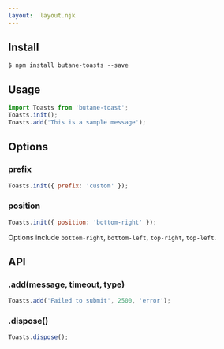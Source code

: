 ```yaml
---
layout:  layout.njk
---
```

## Install

```
$ npm install butane-toasts --save
```

## Usage

```js
import Toasts from 'butane-toast';
Toasts.init();
Toasts.add('This is a sample message');
```

## Options

### prefix

```js
Toasts.init({ prefix: 'custom' });
```

### position

```js
Toasts.init({ position: 'bottom-right' });
```

Options include `bottom-right`, `bottom-left`, `top-right`, `top-left`.

## API

### .add(message, timeout, type)

```js
Toasts.add('Failed to submit', 2500, 'error');
```

### .dispose()

```js
Toasts.dispose();
```
